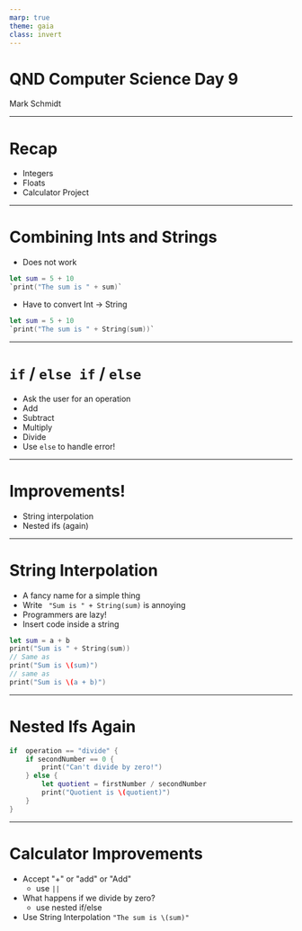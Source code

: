 ```yaml
---
marp: true
theme: gaia
class: invert
---
```


# QND Computer Science Day 9
Mark Schmidt

--- 

# Recap

- Integers
- Floats
- Calculator Project


---

# Combining Ints and Strings

- Does not work
```swift
let sum = 5 + 10
`print("The sum is " + sum)`
```
- Have to convert Int -> String
```swift
let sum = 5 + 10
`print("The sum is " + String(sum))`
```

---

# `if` / `else if` / `else`

- Ask the user for an operation
- Add
- Subtract
- Multiply
- Divide
- Use `else` to handle error!

---

# Improvements!

- String interpolation
- Nested ifs (again)

---

# String Interpolation

- A fancy name for a simple thing
- Write ` "Sum is " + String(sum)` is annoying
- Programmers are lazy!
- Insert code inside a string

```swift
let sum = a + b
print("Sum is " + String(sum))
// Same as 
print("Sum is \(sum)")
// same as
print("Sum is \(a + b)")
```
---

# Nested Ifs Again

```swift
if  operation == "divide" {
    if secondNumber == 0 {
        print("Can't divide by zero!")
    } else {
        let quotient = firstNumber / secondNumber
        print("Quotient is \(quotient)")
    }
}

```

---

# Calculator Improvements

- Accept "+" or "add" or "Add"
    - use `||`
- What happens if we divide by zero?
   - use nested if/else
- Use String Interpolation `"The sum is \(sum)"`
